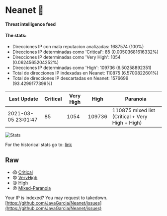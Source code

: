 # Neanet :hocho:
#### Threat intelligence feed
#### The stats:

- Direcciones IP con mala reputacion analizadas: 1687574 (100%)
- Direcciones IP determinadas como 'Critical':  85 (0.00503681616332%)
- Direcciones IP determinadas como 'Very High':  1054 (0.0624565204252%)
- Direcciones IP determinadas como 'High':  109736 (6.50258892351)
- Total de direcciones IP indexadas en Neanet:  110875 (6.5700822601%)
- Total de direcciones IP descartadas en Neanet:  1576699 (93.4299177399%)

| Last Update | Critical | Very High | High | Paranoia |
| --- | --- | --- | --- | --- |
| 2021-03-05 23:01:47 | 85 | 1054 | 109736 | 110875 mixed list (Critical + Very High + High)|

![Stats](https://docs.google.com/spreadsheets/d/e/2PACX-1vSnaNMIXVabIpDJjufMlzH7poXnshF3mgd8Is1g9ytUEzVsP5my4Trn8f-xkoLLQ38xpL3HtmUexLo6/pubchart?oid=501124687&format=image)

For the historical stats go to: [link](/stats.csv)
## Raw
- :scream: [Critical](https://raw.githubusercontent.com/JavaGarcia/Neanet/master/blacklists/neanet_critical.txt)
- :fearful: [VeryHigh](https://raw.githubusercontent.com/JavaGarcia/Neanet/master/blacklists/neanet_veryHigh.txtt)
- :frowning: [High](https://raw.githubusercontent.com/JavaGarcia/Neanet/master/blacklists/neanet_high.txt)
- :dizzy_face: [Mixed-Paranoia](https://raw.githubusercontent.com/JavaGarcia/Neanet/master/blacklists/neanet_all.txt)


Your IP is indexed? You may request to takedown. [https://github.com/JavaGarcia/Neanet/issues](https://github.com/JavaGarcia/Neanet/issues)














































































































































































































































































































































































































































































































































































































































































































































































































































































































































































































































































































































































































































































































































































































































































































































































































































































































































































































































































































































































































































































































































































































































































































































































































































































































































































































































































































































































































































































































































































































































































































































































































































































































































































































































































































































































































































































































































































































































































































































































































































































































































































































































































































































































































































































































































































































































































































































































































































